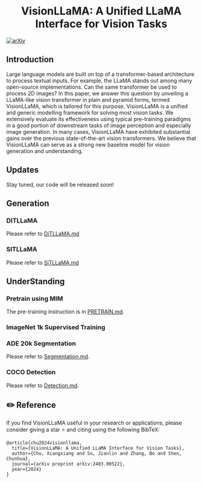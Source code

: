 <h1 align="center">
VisionLLaMA: A Unified LLaMA Interface for Vision Tasks
</h1>

[![arXiv](http://img.shields.io/badge/cs.CV-arXiv%3A2403.00522-B31B1B.svg)](https://arxiv.org/abs/2403.00522)

## Introduction
Large language models are built on top of a transformer-based architecture to process textual inputs. For example, the LLaMA stands out among many open-source implementations. Can the same transformer be used to process 2D images? In this paper, we answer this question by unveiling a LLaMA-like vision transformer in plain and pyramid forms, termed VisionLLaMA, which is tailored for this purpose. VisionLLaMA is a unified and generic modelling framework for solving most vision tasks. We extensively evaluate its effectiveness using typical pre-training paradigms in a good portion of downstream tasks of image perception and especially image generation. In many cases, VisionLLaMA have exhibited substantial gains over the previous state-of-the-art vision transformers. We believe that VisionLLaMA can serve as a strong new baseline model for vision generation and understanding. 

## Updates

Stay tuned, our code will be released soon!
## Generation
### DITLLaMA
Please refer to [DiTLLaMA.md](DiTLLaMA.md)
### SITLLaMA
Please refer to [SiTLLaMA.md](SiTLLaMA.md)

## UnderStanding

### Pretrain using MIM
The pre-training instruction is in [PRETRAIN.md](PRETRAIN.md).
### ImageNet 1k Supervised Training

### ADE 20k Segmentation
Please refer to [Segmentation.md](Segmentation.md).
### COCO Detection
Please refer to [Detection.md](Detection.md).
## ✏️ Reference

If you find VisionLLaMA useful in your research or applications, please consider giving a star ⭐ and citing using the following BibTeX:
```
@article{chu2024visionllama,
  title={VisionLLaMA: A Unified LLaMA Interface for Vision Tasks},
  author={Chu, Xiangxiang and Su, Jianlin and Zhang, Bo and Shen, Chunhua},
  journal={arXiv preprint arXiv:2403.00522},
  year={2024}
}
```
